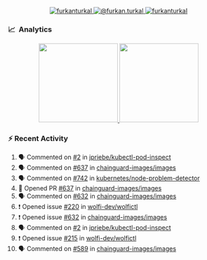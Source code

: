 <p align="center">
  <a href="https://linkedin.com/in/furkanturkal" target="blank">
    <img src="https://img.shields.io/badge/linkedin-%230077B5.svg?&style=for-the-badge&logo=linkedin&logoColor=white" alt="furkanturkal" />
  </a>
  <a href="https://medium.com/@furkan.turkal" target="blank">
    <img src="https://img.shields.io/badge/medium-%2312100E.svg?&style=for-the-badge&logo=medium&logoColor=white" alt="@furkan.turkal" />
  </a>
  <a href="https://twitter.com/furkanturkaI" target="blank">
    <img src="https://img.shields.io/badge/Twitter-1DA1F2?style=for-the-badge&logo=twitter&logoColor=white" alt="furkanturkaI" />
  </a>
</p>

### 📈 &nbsp;Analytics

<p align="center">
  <a href="https://coderstats.net/github/#Dentrax">
    <img height="180em" src="https://github-readme-stats-eight-theta.vercel.app/api?username=Dentrax&show_icons=true&theme=algolia&include_all_commits=true&count_private=true&line_height=26"/>
    <img height="180em" src="https://github-readme-stats-eight-theta.vercel.app/api/top-langs/?username=Dentrax&layout=compact&langs_count=8&theme=algolia&line_height=26"/>
  </a>
</p>

### :zap: Recent Activity

<!--START_SECTION:activity-->
1. 🗣 Commented on [#2](https://github.com/jpriebe/kubectl-pod-inspect/issues/2) in [jpriebe/kubectl-pod-inspect](https://github.com/jpriebe/kubectl-pod-inspect)
2. 🗣 Commented on [#637](https://github.com/chainguard-images/images/issues/637) in [chainguard-images/images](https://github.com/chainguard-images/images)
3. 🗣 Commented on [#742](https://github.com/kubernetes/node-problem-detector/issues/742) in [kubernetes/node-problem-detector](https://github.com/kubernetes/node-problem-detector)
4. 💪 Opened PR [#637](https://github.com/chainguard-images/images/pull/637) in [chainguard-images/images](https://github.com/chainguard-images/images)
5. 🗣 Commented on [#632](https://github.com/chainguard-images/images/issues/632) in [chainguard-images/images](https://github.com/chainguard-images/images)
6. ❗️ Opened issue [#220](https://github.com/wolfi-dev/wolfictl/issues/220) in [wolfi-dev/wolfictl](https://github.com/wolfi-dev/wolfictl)
7. ❗️ Opened issue [#632](https://github.com/chainguard-images/images/issues/632) in [chainguard-images/images](https://github.com/chainguard-images/images)
8. 🗣 Commented on [#2](https://github.com/jpriebe/kubectl-pod-inspect/issues/2) in [jpriebe/kubectl-pod-inspect](https://github.com/jpriebe/kubectl-pod-inspect)
9. ❗️ Opened issue [#215](https://github.com/wolfi-dev/wolfictl/issues/215) in [wolfi-dev/wolfictl](https://github.com/wolfi-dev/wolfictl)
10. 🗣 Commented on [#589](https://github.com/chainguard-images/images/issues/589) in [chainguard-images/images](https://github.com/chainguard-images/images)
<!--END_SECTION:activity-->

